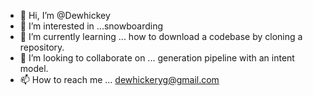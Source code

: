 - 👋 Hi, I’m @Dewhickey
- 👀 I’m interested in ...snowboarding 
- 🌱 I’m currently learning ... how to download a codebase by cloning a repository.
- 💞️ I’m looking to collaborate on ... generation pipeline with an intent model.
- 📫 How to reach me ... dewhickeryg@gmail.com

<!---
Dewhickey/Dewhickey is a ✨ special ✨ repository because its `README.md` (this file) appears on your GitHub profile.
You can click the Preview link to take a look at your changes.
--->
